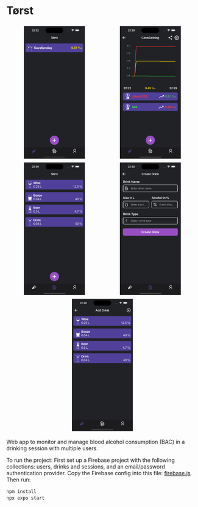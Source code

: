 # Tørst

<div style="display: flex; flex-wrap: wrap; justify-content: space-around;">
  <img src="https://github.com/Jakob1202/Torst/blob/main/assets/screenshots/screenshot1.png" width="160" height="auto" style="margin: 5px;">
  <img src="https://github.com/Jakob1202/Torst/blob/main/assets/screenshots/screenshot2.png" width="160" height="auto" style="margin: 5px;">
  <img src="https://github.com/Jakob1202/Torst/blob/main/assets/screenshots/screenshot3.png" width="160" height="auto" style="margin: 5px;">
  <img src="https://github.com/Jakob1202/Torst/blob/main/assets/screenshots/screenshot4.png" width="160" height="auto" style="margin: 5px;">
  <img src="https://github.com/Jakob1202/Torst/blob/main/assets/screenshots/screenshot5.png" width="160" height="auto" style="margin: 5px;">
</div>

Web app to monitor and manage blood alcohol consumption (BAC) in a drinking session with multiple users.

To run the project:
First set up a Firebase project with the following collections: users, drinks and sessions, and an email/password authentication provider. Copy the Firebase config into this file: [firebase.js](https://github.com/Jakob1202/Torst/tree/main/src/config/firebase.js). Then run:
```bash
npm install
npx expo start
